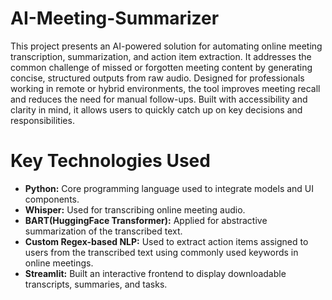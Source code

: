 # AI-Meeting-Summarizer
This project presents an AI-powered solution for automating online meeting transcription, summarization, and action item extraction. It addresses the common challenge of missed or forgotten meeting content by generating concise, structured outputs from raw audio. Designed for professionals working in remote or hybrid environments, the tool improves meeting recall and reduces the need for manual follow-ups. Built with accessibility and clarity in mind, it allows users to quickly catch up on key decisions and responsibilities.
<br>
# Key Technologies Used
- **Python:** Core programming language used to integrate models and UI components.
- **Whisper:** Used for transcribing online meeting audio.
- **BART(HuggingFace Transformer):** Applied for abstractive summarization of the transcribed text.
- **Custom Regex-based NLP:** Used to extract action items assigned to users from the transcribed text using commonly used keywords in online meetings.
- **Streamlit:** Built an interactive frontend to display downloadable transcripts, summaries, and tasks.
